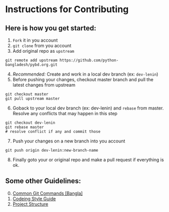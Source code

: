 # Instructions for Contributing

## Here is how you get started:
1. `Fork` it in you account
2. `git clone` from you account
3. Add original repo as `upstream`
```
git remote add upstream https://github.com/python-bangladesh/pybd.org.git
```
4. *Recommended:* Create and work in a local dev branch (ex: `dev-lenin`)
5. Before pushing your changes, checkout master branch and pull the latest changes from upstream
```
git checkout master
git pull upstream master
```
6. Goback to your local dev branch (ex: dev-lenin) and `rebase` from master. Resolve any conflicts that may happen in this step
```
git checkout dev-lenin
git rebase master
# resolve conflict if any and commit those
```
7. Push your changes on a new branch into you account
```
git push origin dev-lenin:new-branch-name
```
8. Finally goto your or original repo and make a pull request if everything is ok.

## Some other Guidelines:
0. [Common Git Commands [Bangla]](http://leninhasda.me/%E0%A6%95%E0%A6%AE%E0%A6%A8-%E0%A6%95%E0%A6%BF%E0%A6%9B%E0%A7%81-%E0%A6%97%E0%A6%BF%E0%A6%9F-%E0%A6%95%E0%A6%AE%E0%A6%BE%E0%A6%A8%E0%A7%8D%E0%A6%A1-42)
1. [Codeing Style Guide](guide/001-style-guide.md)
2. [Project Structure](guide/002-project-structure.md)

